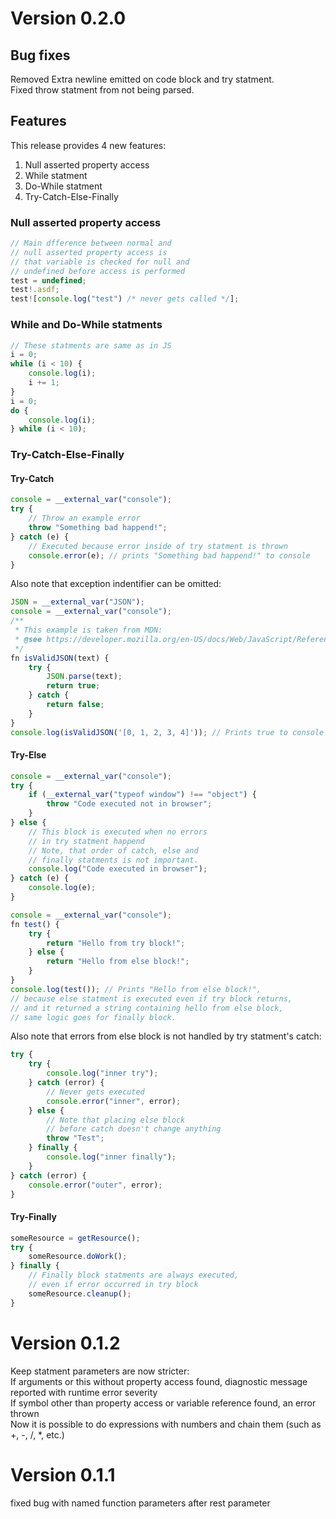 # Version 0.2.0
## Bug fixes
Removed Extra newline emitted on code block and try statment.  
Fixed throw statment from not being parsed.  

## Features
This release provides 4 new features:
1. Null asserted property access
2. While statment
3. Do-While statment
4. Try-Catch-Else-Finally
### Null asserted property access 
```ts
// Main dfference between normal and 
// null asserted property access is 
// that variable is checked for null and
// undefined before access is performed
test = undefined;
test!.asdf;
test![console.log("test") /* never gets called */];
```
### While and Do-While statments
```ts
// These statments are same as in JS
i = 0;
while (i < 10) {
    console.log(i);
    i += 1;
}
i = 0;
do {
    console.log(i);
} while (i < 10);
```

### Try-Catch-Else-Finally

#### Try-Catch
```ts
console = __external_var("console");
try {
    // Throw an example error
    throw "Something bad happend!";
} catch (e) {
    // Executed because error inside of try statment is thrown
    console.error(e); // prints "Something bad happend!" to console
}
```
Also note that exception indentifier can be omitted:

```ts
JSON = __external_var("JSON");
console = __external_var("console");
/**
 * This example is taken from MDN:
 * @see https://developer.mozilla.org/en-US/docs/Web/JavaScript/Reference/Statements/try...catch#the_exception_identifier 
 */
fn isValidJSON(text) {
    try {
        JSON.parse(text);
        return true;
    } catch {
        return false;
    }
}
console.log(isValidJSON('[0, 1, 2, 3, 4]')); // Prints true to console 
```

#### Try-Else
```ts
console = __external_var("console");
try {
    if (__external_var("typeof window") !== "object") {
        throw "Code executed not in browser";
    }
} else { 
    // This block is executed when no errors 
    // in try statment happend
    // Note, that order of catch, else and 
    // finally statments is not important.
    console.log("Code executed in browser");
} catch (e) {
    console.log(e);
}
```

```ts
console = __external_var("console");
fn test() {
    try {
        return "Hello from try block!";
    } else {
        return "Hello from else block!";
    }
}
console.log(test()); // Prints "Hello from else block!", 
// because else statment is executed even if try block returns, 
// and it returned a string containing hello from else block,
// same logic goes for finally block.
```

Also note that errors from else block is not handled by try statment's catch:
```ts
try {
    try {
        console.log("inner try");
    } catch (error) {
        // Never gets executed
        console.error("inner", error);
    } else {
        // Note that placing else block  
        // before catch doesn't change anything
        throw "Test"; 
    } finally {
        console.log("inner finally");
    }
} catch (error) {
    console.error("outer", error);
}

```

#### Try-Finally

```ts
someResource = getResource();
try {
    someResource.doWork();
} finally {
    // Finally block statments are always executed, 
    // even if error occurred in try block 
    someResource.cleanup();
}
```

# Version 0.1.2
Keep statment parameters are now stricter:  
If arguments or this without property access found, diagnostic message reported with runtime error severity  
If symbol other than property access or variable reference found, an error thrown  
Now it is possible to do expressions with numbers and chain them (such as +, -, /, *, etc.)  

# Version 0.1.1
fixed bug with named function parameters after rest parameter

